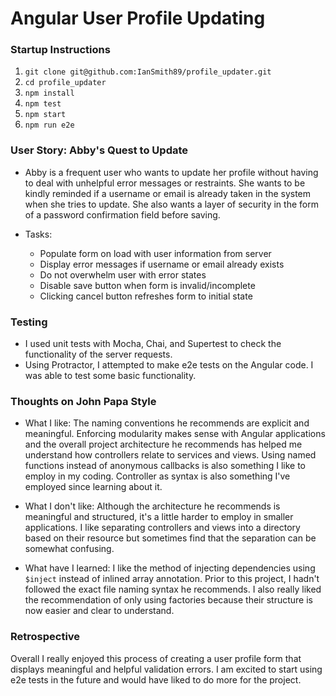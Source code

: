 # Angular User Profile Updating

### Startup Instructions

1. `git clone git@github.com:IanSmith89/profile_updater.git`
1. `cd profile_updater`
1. `npm install`
1. `npm test`
1. `npm start`
1. `npm run e2e`

### User Story: Abby's Quest to Update

- Abby is a frequent user who wants to update her profile without having to deal with unhelpful error messages or restraints. She wants to be kindly reminded if a username or email is already taken in the system when she tries to update. She also wants a layer of security in the form of a password confirmation field before saving.

- Tasks:
  - Populate form on load with user information from server
  - Display error messages if username or email already exists
  - Do not overwhelm user with error states
  - Disable save button when form is invalid/incomplete
  - Clicking cancel button refreshes form to initial state

### Testing

- I used unit tests with Mocha, Chai, and Supertest to check the functionality of the server requests.
- Using Protractor, I attempted to make e2e tests on the Angular code. I was able to test some basic functionality.

### Thoughts on John Papa Style

- What I like: The naming conventions he recommends are explicit and meaningful. Enforcing modularity makes sense with Angular applications and the overall project architecture he recommends has helped me understand how controllers relate to services and views. Using named functions instead of anonymous callbacks is also something I like to employ in my coding. Controller as syntax is also something I've employed since learning about it.

- What I don't like: Although the architecture he recommends is meaningful and structured, it's a little harder to employ in smaller applications. I like separating controllers and views into a directory based on their resource but sometimes find that the separation can be somewhat confusing.

- What have I learned: I like the method of injecting dependencies using `$inject` instead of inlined array annotation. Prior to this project, I hadn't followed the exact file naming syntax he recommends. I also really liked the recommendation of only using factories because their structure is now easier and clear to understand.

### Retrospective

Overall I really enjoyed this process of creating a user profile form that displays meaningful and helpful validation errors. I am excited to start using e2e tests in the future and would have liked to do more for the project.

